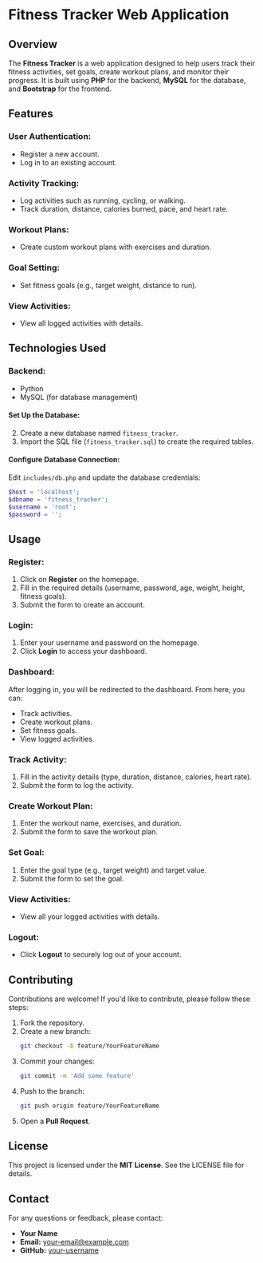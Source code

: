 # Fitness Tracker Web Application

## Overview
The **Fitness Tracker** is a web application designed to help users track their fitness activities, set goals, create workout plans, and monitor their progress. It is built using **PHP** for the backend, **MySQL** for the database, and **Bootstrap** for the frontend.

## Features
### User Authentication:
- Register a new account.
- Log in to an existing account.

### Activity Tracking:
- Log activities such as running, cycling, or walking.
- Track duration, distance, calories burned, pace, and heart rate.

### Workout Plans:
- Create custom workout plans with exercises and duration.

### Goal Setting:
- Set fitness goals (e.g., target weight, distance to run).

### View Activities:
- View all logged activities with details.


## Technologies Used

### Backend:
- Python
- MySQL (for database management)



#### Set Up the Database:

2. Create a new database named `fitness_tracker`.
3. Import the SQL file (`fitness_tracker.sql`) to create the required tables.

#### Configure Database Connection:
Edit `includes/db.php` and update the database credentials:
```php
$host = 'localhost';
$dbname = 'fitness_tracker';
$username = 'root';
$password = '';
```





## Usage
### Register:
1. Click on **Register** on the homepage.
2. Fill in the required details (username, password, age, weight, height, fitness goals).
3. Submit the form to create an account.

### Login:
1. Enter your username and password on the homepage.
2. Click **Login** to access your dashboard.

### Dashboard:
After logging in, you will be redirected to the dashboard. From here, you can:
- Track activities.
- Create workout plans.
- Set fitness goals.
- View logged activities.

### Track Activity:
1. Fill in the activity details (type, duration, distance, calories, heart rate).
2. Submit the form to log the activity.

### Create Workout Plan:
1. Enter the workout name, exercises, and duration.
2. Submit the form to save the workout plan.

### Set Goal:
1. Enter the goal type (e.g., target weight) and target value.
2. Submit the form to set the goal.

### View Activities:
- View all your logged activities with details.

### Logout:
- Click **Logout** to securely log out of your account.

## Contributing
Contributions are welcome! If you'd like to contribute, please follow these steps:
1. Fork the repository.
2. Create a new branch:
   ```bash
   git checkout -b feature/YourFeatureName
   ```
3. Commit your changes:
   ```bash
   git commit -m 'Add some feature'
   ```
4. Push to the branch:
   ```bash
   git push origin feature/YourFeatureName
   ```
5. Open a **Pull Request**.

## License
This project is licensed under the **MIT License**. See the LICENSE file for details.

## Contact
For any questions or feedback, please contact:
- **Your Name**
- **Email:** your-email@example.com
- **GitHub:** [your-username](https://github.com/your-username)

